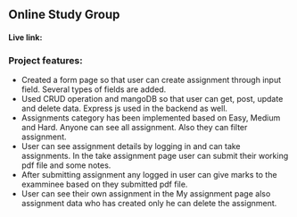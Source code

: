 ## Online Study Group
#### Live link: 

### Project features:
+ Created a form page so that user can create assignment through input field. Several types of fields are added.
+ Used CRUD operation and mangoDB so that user can get, post, update and delete data. Express js used in the backend as well.
+ Assignments category has been implemented based on Easy, Medium and Hard. Anyone can see all assignment. Also they can filter assignment.
+ User can see assignment details by logging in and can take assignments. In the take assignment page user can submit their working pdf file and some notes.
+ After submitting assignment any logged in user can give marks to the examminee based on they submitted pdf file.
+ User can see their own assignment in the My assignment page also assignment data who has created only he can delete the assignment. 

